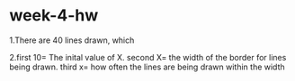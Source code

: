 # week-4-hw
1.There are 40 lines drawn, which

2.first 10= The inital value of X. second X= the width of the border for lines being drawn. third x= how often the lines are being drawn within the width
